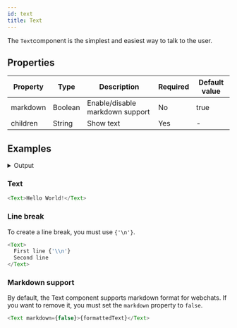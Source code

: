 ```yaml
---
id: text
title: Text
---
```


The `Text`component is the simplest and easiest way to talk to the user.


## Properties

| Property | Type    | Description                     | Required | Default value 
|----------|---------|---------------------------------|----------|---------------|
| markdown | Boolean | Enable/disable markdown support | No       | true 
| children | String  | Show text                    | Yes      | - 
         
          

## Examples

<details>
<summary>Output</summary>

![](https://botonic-doc-static.netlify.com/images/components_text.png)

</details>

### Text

```javascript
<Text>Hello World!</Text>
```

### Line break

To create a line break, you must use `{'\n'}`.

```javascript
<Text>
  First line {'\\n'}
  Second line
</Text>
```

### Markdown support

By default, the Text component supports markdown format for webchats. If you want to remove it, you must set the `markdown` property to `false`.

```javascript
<Text markdown={false}>{formattedText}</Text>
```
